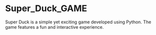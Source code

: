 # Super_Duck_GAME
Super Duck is a simple yet exciting game developed using Python. The game features a fun and interactive experience.
